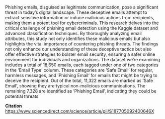 Phishing emails, disguised as legitimate communication, pose a significant threat in today’s digital landscape.
These deceptive emails attempt to extract sensitive information
or induce malicious actions from recipients, making them a
potent tool for cybercriminals. This research delves into the
critical challenge of phishing email detection using the Kaggle
dataset and advanced classification techniques. By thoroughly
analyzing email attributes, this study not only identifies these
malicious emails but also highlights the vital importance of
countering phishing threats. The findings not only enhance our
understanding of these deceptive tactics but also offer effective
strategies to bolster email security, ensuring a safer online
environment for individuals and organizations. 
The dataset we’re examining includes a total of 18,650
emails, each tagged under one of two categories in the ’Email
Type’ column. These categories are ’Safe Email’ for regular,
harmless messages, and ’Phishing Email’ for emails that
might be trying to deceive the recipient. Out of the total,
11,322 emails are marked as ’Safe Email’, showing they are
typical non-malicious communications. The remaining 7,328
are identified as ’Phishing Email’, indicating they could be
potential threats


**Citation**
https://www.sciencedirect.com/science/article/pii/S187705092400646X
